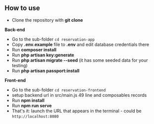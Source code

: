 ## How to use

- Clone the repository with __git clone__

__Back-end__

- Go to the sub-folder `cd reservation-app`
- Copy __.env.example__ file to __.env__ and edit database credentials there
- Run __composer install__
- Run __php artisan key:generate__
- Run __php artisan migrate --seed__ (it has some seeded data for your testing)
- Run __php artisan passport:install__


__Front-end__

- Go to the sub-folder `cd reservation-frontend`
- setup backend url in src/main.js 49 line and composables records
- Run __npm install__ 
- Run __npm run serve__ 
- That's it: launch the URL that appears in the terminal - could be `http://localhost:8080`

